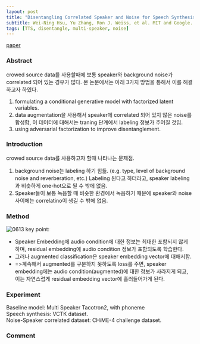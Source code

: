 ```yaml
---
layout: post
title: "Disentangling Correlated Speaker and Noise for Speech Synthesis via Data Augmentation and Adversarial Factorization"
subtitle: Wei-Ning Hsu, Yu Zhang, Ron J. Weiss, et al. MIT and Google. ICASSP 2019.
tags: [TTS, disentangle, multi-speaker, noise]
---
```

[paper](https://openreview.net/pdf?id=Bkg9ZeBB37)

### Abstract
crowed source data를 사용할때에 보통 speaker와 background noise가 correlated 되어 있는 경우가 많다. 본 논문에서는 아래 3가지 방법을 통해서 이를 해결하고자 하였다.
1. formulating a conditional generative model with factorized latent variables.
2. data augmentation을 사용해서 speaker에 correlated 되어 있지 않은 noise를 합성함, 이 데이터에 대해서는 traning 단계에서 labeling 정보가 주어질 것임.
3. using adversarial factorization to improve disentanglement.

### Introduction
crowed source data를 사용하고자 할때 나타나는 문제점.
1. background noise는 labeling 하기 힘듦. (e.g. type, level of background noise and reverberation, etc.) Labeling 된다고 하더라고, speaker labeling과 비슷하게 one-hot으로 될 수 밖에 없음.
2. Speaker들이 보통 녹음할 때 비슷한 환경에서 녹음하기 때문에 speaker와 noise 사이에는 correlatino이 생길 수 밖에 없음.

### Method
![0613](https://user-images.githubusercontent.com/27397032/59400982-267fbe80-8dd4-11e9-82c6-8c793d2c4717.PNG)
key point: 
  - Speaker Embedding에 audio condition에 대한 정보는 최대한 포함되지 않게 하며, residual embedding에 audio condition 정보가 포함되도록 학습한다. 
  - 그러나 augmented classification은 speaker embedding vector에 대해서함.
  - =>계속해서 augmented를 구분하지 못하도록 loss를 주면, speaker embedding에는 audio condition(augmented)에 대한 정보가 사라지게 되고, 이는 자연스럽게 residual embedding vector에 흘러들어가게 된다.

### Experiment
Baseline model: Multi Speaker Tacotron2, with phoneme  
Speech synthesis: VCTK dataset.  
Noise-Speaker correlated dataset: CHiME-4 challenge dataset.  

### Comment
